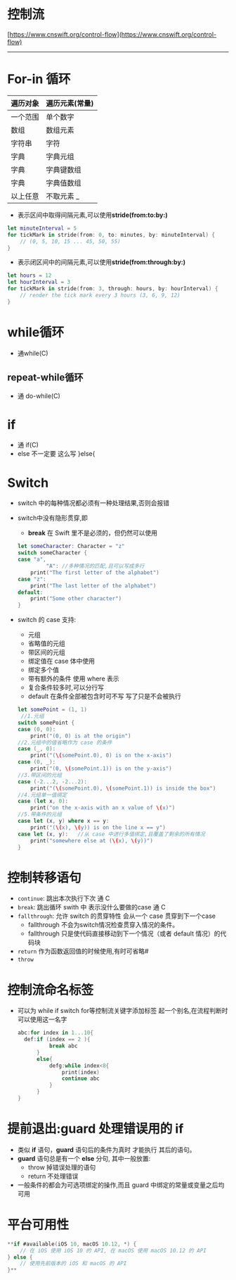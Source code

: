 # 控制流

[https://www.cnswift.org/control-flow](https://www.cnswift.org/control-flow)

---

# For-in 循环

| 遍历对象 | 遍历元素(常量) |
| --- | --- |
| 一个范围 | 单个数字 |
| 数组 | 数组元素 |
| 字符串 | 字符 |
| 字典 |  字典元组 |
| 字典 |  字典键数组 |
| 字典 |  字典值数组 |
| 以上任意 | 不取元素 _ |
- 表示区间中取得间隔元素,可以使用**stride(from:to:by:)**

```swift
let minuteInterval = 5
for tickMark in stride(from: 0, to: minutes, by: minuteInterval) {
    // (0, 5, 10, 15 ... 45, 50, 55)
}
```

- 表示闭区间中的间隔元素,可以使用**stride(from:through:by:)**

```swift
let hours = 12
let hourInterval = 3
for tickMark in stride(from: 3, through: hours, by: hourInterval) {
    // render the tick mark every 3 hours (3, 6, 9, 12)
}
```

# while循环

- 通while(C)

## repeat-while循环

- 通 do-while(C)

# if

- 通 if(C)
- else 不一定要 这么写 }else{

# Switch

- switch 中的每种情况都必须有一种处理结果,否则会报错
- switch中没有隐形贯穿,即
    - **break** 在 Swift 里不是必须的，但仍然可以使用
    
    ```swift
    let someCharacter: Character = "z"
    switch someCharacter {
    case "a",
    		 "A": //多种情况的匹配,且可以写成多行
        print("The first letter of the alphabet")
    case "z":
        print("The last letter of the alphabet")
    default:
        print("Some other character")
    }
    ```
    
- switch 的 case 支持:
    - 元组
    - 省略值的元组
    - 带区间的元组
    - 绑定值在 case 体中使用
    - 绑定多个值
    - 带有额外的条件 使用 where 表示
    - 复合条件较多时,可以分行写
    - default 在条件全部被包含时可不写 写了只是不会被执行
    
    ```swift
    let somePoint = (1, 1)
     //1.元组
    switch somePoint {
    case (0, 0):
        print("(0, 0) is at the origin")
    //2.元组中的值省略作为 case 的条件
    case (_, 0):       
        print("(\(somePoint.0), 0) is on the x-axis")
    case (0, _):
        print("(0, \(somePoint.1)) is on the y-axis")
    //3.带区间的元组
    case (-2...2, -2...2):  
        print("(\(somePoint.0), \(somePoint.1)) is inside the box")
    //4.元组单一值绑定
    case (let x, 0):   
        print("on the x-axis with an x value of \(x)")
    //5.带条件的元组
    case let (x, y) where x == y:
        print("(\(x), \(y)) is on the line x == y")
    case let (x, y):   //从 case 中进行多值绑定,且覆盖了剩余的所有情况
        print("somewhere else at (\(x), \(y))")
    }
    ```
    

# 控制转移语句

- `continue`: 跳出本次执行下次   通 C
- `break`: 跳出循环   swith 中 表示没什么要做的case 通 C
- `fallthrough`:  允许 switch 的贯穿特性 会从一个 case 贯穿到下一个case
    - fallthrough 不会为switch情况检查贯穿入情况的条件。
    - fallthrough 只是使代码直接移动到下一个情况（或者 default 情况）的代码块
- `return` 作为函数返回值的时候使用,有时可省略#
- `throw`

# 控制流命名标签

- 可以为 while if switch for等控制流关键字添加标签 起一个别名,在流程判断时可以使用这一名字
    
    ```swift
    abc:for index in 1...10{
      def:if (index == 2 ){
              break abc
          }
          else{
    	      defg:while index<8{
    	          print(index)
    	          continue abc
    	      }
          }
    }
    ```
    

# 提前退出:guard 处理错误用的 if

- 类似 **if** 语句，**guard** 语句后的条件为真时 才能执行 其后的语句。
- **guard** 语句总是有一个 **else** 分句, 其中一般放置:
    - throw 掉错误处理的语句
    - return 不处理错误
- 一般条件的都会为可选项绑定的操作,而且 guard 中绑定的常量或变量之后均可用

# 平台可用性

```swift
**if #available(iOS 10, macOS 10.12, *) {
    // 在 iOS 使用 iOS 10 的 API, 在 macOS 使用 macOS 10.12 的 API
} else {
    // 使用先前版本的 iOS 和 macOS 的 API
}**
```